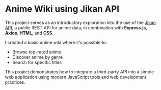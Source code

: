 # Anime Wiki using Jikan API

This project serves as an introductory exploration into the use of the [Jikan API](https://jikan.moe/), a public REST API for anime data, in combination with **Express.js**, **Axios**, **HTML**, and **CSS**.

I created a basic anime wiki where it's possible to:
- Browse top-rated anime
- Discover anime by genre
- Search for specific titles

This project demonstrates how to integrate a third-party API into a simple web application using modern JavaScript tools and web development practices.
